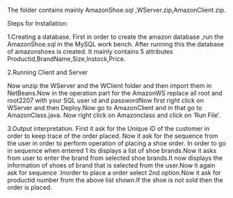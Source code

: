 
The folder contains mainly AmazonShoe.sql ,WServer.zip,AmazonClient.zip.

Steps for Installation:

1.Creating a database.
First in order to create the amazon database ,run the AmazonShoe.sql in the MySQL work bench. After running this the database of amazonshoes is created. It mainly contains 5 attributes Productid,BrandName,Size,Instock,Price. 

2.Running Client and Server
	
Now unzip the WServer and the WClient folder and then import them in NetBeans.Now in the operation part for the AmazonWS replace all root and root2207 with your SQL user id and passwordNow first right click on WServer and then Deploy.Now go to AmazonClient and in that go to AmazonClass.java. Now right click on Amazonclass and click on ‘Run File’.

3.Output interpretation.
	First it ask for the Unique iD of the customer in order to keep trace of the order placed.
     	Now it ask for the sequence from the user in order to perform operation of placing a shoe order.
In order to go in sequence when entered  1 its displays a list of shoe brands.Now it asks from user to enter the brand from selected shoe brands.It now displays the information of shoes of brand that is selected from the user.Now it again ask for sequence .Inorder to place a order select 2nd option.Now it ask for productid number from the above list shown.If the shoe is not sold then the order is placed.

